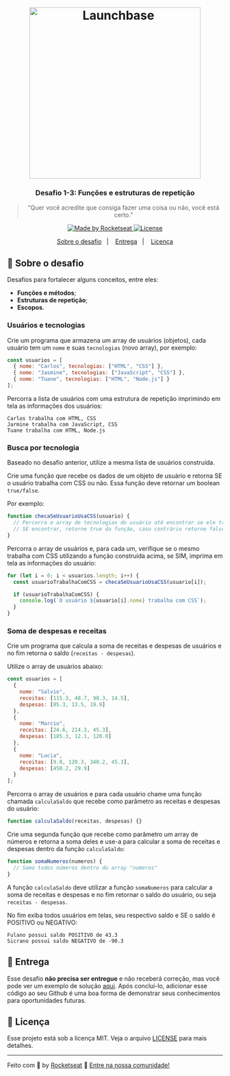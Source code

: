 <h1 align="center">
    <img alt="Launchbase" src="https://storage.googleapis.com/golden-wind/bootcamp-launchbase/logo.png" width="400px" />
</h1>

<h3 align="center">
  Desafio 1-3: Funções e estruturas de repetição
</h3>

<blockquote align="center">“Quer você acredite que consiga fazer uma coisa ou não, você está certo.”</blockquote>

<p align="center">

  <a href="https://rocketseat.com.br">
    <img alt="Made by Rocketseat" src="https://img.shields.io/badge/made%20by-Rocketseat-%23F8952D">
  </a>

  <a href="../../../LICENSE" >
    <img alt="License" src="https://img.shields.io/badge/license-MIT-%23F8952D">
  </a>

</p>

<p align="center">
  <a href="#rocket-sobre-o-desafio">Sobre o desafio</a>&nbsp;&nbsp;&nbsp;|&nbsp;&nbsp;&nbsp;
  <a href="#calendar-entrega">Entrega</a>&nbsp;&nbsp;&nbsp;|&nbsp;&nbsp;&nbsp;
  <a href="#memo-licença">Licença</a>
</p>

## :rocket: Sobre o desafio

Desafios para fortalecer alguns conceitos, entre eles:

- **Funções e métodos**;
- **Estruturas de repetição**;
- **Escopos**.

### Usuários e tecnologias

Crie um programa que armazena um array de usuários (objetos), cada usuário tem um `nome` e suas `tecnologias` (novo array), por exemplo:

```js
const usuarios = [
  { nome: "Carlos", tecnologias: ["HTML", "CSS"] },
  { nome: "Jasmine", tecnologias: ["JavaScript", "CSS"] },
  { nome: "Tuane", tecnologias: ["HTML", "Node.js"] }
];
```

Percorra a lista de usuários com uma estrutura de repetição imprimindo em tela as informações dos usuários:

```
Carlos trabalha com HTML, CSS
Jarmine trabalha com JavaScript, CSS
Tuane trabalha com HTML, Node.js
```

### Busca por tecnologia

Baseado no desafio anterior, utilize a mesma lista de usuários construída.

Crie uma função que recebe os dados de um objeto de usuário e retorna SE o usuário trabalha com CSS ou não. Essa função deve retornar um boolean `true/false`.

Por exemplo:

```js
function checaSeUsuarioUsaCSS(usuario) {
  // Percorra o array de tecnologias do usuário até encontrar se ele trabalha com CSS
  // SE encontrar, retorne true da função, caso contrário retorne false
}
```

Percorra o array de usuários e, para cada um, verifique se o mesmo trabalha com CSS utilizando a função construída acima, se SIM, imprima em tela as informações do usuário:

```js
for (let i = 0; i < usuarios.length; i++) {
  const usuarioTrabalhaComCSS = checaSeUsuarioUsaCSS(usuario[i]);

  if (usuarioTrabalhaComCSS) {
    console.log(`O usuário ${usuario[i].nome} trabalha com CSS`);
  }
}
```

### Soma de despesas e receitas

Crie um programa que calcula a soma de receitas e despesas de usuários e no fim retorna o saldo (`receitas - despesas`).

Utilize o array de usuários abaixo:

```js
const usuarios = [
  {
    nome: "Salvio",
    receitas: [115.3, 48.7, 98.3, 14.5],
    despesas: [85.3, 13.5, 19.9]
  },
  {
    nome: "Marcio",
    receitas: [24.6, 214.3, 45.3],
    despesas: [185.3, 12.1, 120.0]
  },
  {
    nome: "Lucia",
    receitas: [9.8, 120.3, 340.2, 45.3],
    despesas: [450.2, 29.9]
  }
];
```

Percorra o array de usuários e para cada usuário chame uma função chamada `calculaSaldo` que recebe como parâmetro as receitas e despesas do usuário:

```js
function calculaSaldo(receitas, despesas) {}
```

Crie uma segunda função que recebe como parâmetro um array de números e retorna a soma deles e use-a para calcular a soma de receitas e despesas dentro da função `calculaSaldo`:

```js
function somaNumeros(numeros) {
  // Soma todos números dentro do array "numeros"
}
```

A função `calculaSaldo` deve utilizar a função `somaNumeros` para calcular a soma de receitas e despesas e no fim retornar o saldo do usuário, ou seja `receitas - despesas`.

No fim exiba todos usuários em telas, seu respectivo saldo e SE o saldo é POSITIVO ou NEGATIVO:

```
Fulano possui saldo POSITIVO de 43.3
Sicrano possui saldo NEGATIVO de -90.3
```

## :calendar: Entrega

Esse desafio **não precisa ser entregue** e não receberá correção, mas você pode ver um exemplo de solução [aqui](https://github.com/Rocketseat/bootcamp-launchbase-desafios-01/tree/codigos). Após concluí-lo, adicionar esse código ao seu Github é uma boa forma de demonstrar seus conhecimentos para oportunidades futuras.

## :memo: Licença

Esse projeto está sob a licença MIT. Veja o arquivo [LICENSE](../../../LICENSE.md) para mais detalhes.

---

Feito com :purple_heart: by [Rocketseat](https://rocketseat.com.br) :wave: [Entre na nossa comunidade!](https://discordapp.com/invite/gCRAFhc)